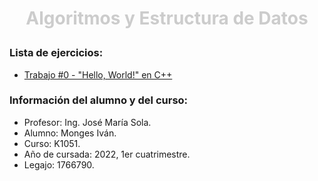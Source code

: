 # <p style="text-align: center; color: rgb(204, 204, 204)"><b>Algoritmos y Estructura de Datos</b></p>

### Lista de ejercicios:
* [Trabajo #0 - "Hello, World!" en C++](/00-CppHelloWorld)

### Información del alumno y del curso:
* Profesor: Ing. José María Sola.
* Alumno: Monges Iván.
* Curso: K1051.
* Año de cursada: 2022, 1er cuatrimestre.
* Legajo: 1766790.